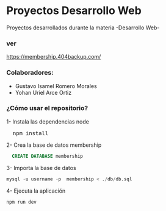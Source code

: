 # Proyectos Desarrollo Web
Proyectos desarrollados durante la materia -Desarrollo Web-

### ver

https://membership.404backup.com/

### Colaboradores: 
- Gustavo Isamel Romero Morales
- Yohan Uriel Arce Ortiz


### ¿Cómo usar el repositorio?

1- Instala las dependencias node
<pre>  npm install  </pre>

2- Crea la base de datos membership
``` sql 
  CREATE DATABASE membership
```

3- Importa la base de datos
``` sql 
mysql -u username -p  membership < ./db/db.sql
```

4- Ejecuta la aplicación
``` node
npm run dev
```
